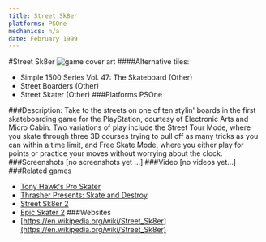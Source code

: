 ```yaml
---
title: Street Sk8er
platforms: PSOne
mechanics: n/a
date: February 1999
---
```

#Street Sk8er
![game cover art](//images.igdb.com/igdb/image/upload/t_cover_big/hugo5tvcyskld5bmloqf.jpg "Logo Title Text 1")
####Alternative tiles:
* Simple 1500 Series Vol. 47: The Skateboard (Other)
* Street Boarders (Other)
* Street Skater (Other)
###Platforms
PSOne

###Description:
Take to the streets on one of ten stylin' boards in the first skateboarding game for the PlayStation, courtesy of Electronic Arts and Micro Cabin. Two variations of play include the Street Tour Mode, where you skate through three 3D courses trying to pull off as many tricks as you can within a time limit, and Free Skate Mode, where you either play for points or practice your moves without worrying about the clock.
###Screenshots
[no screenshots yet ...]
###Video
[no videos yet...]
###Related games
* [Tony Hawk's Pro Skater](/games/tony-hawk-s-pro-skater-6692/)
* [Thrasher Presents: Skate and Destroy](/games/thrasher-presents-skate-and-destroy-44916/)
* [Street Sk8er 2](/games/street-sk8er-2-45033/)
* [Epic Skater 2](/games/epic-skater-2-71452/)
###Websites
* [https://en.wikipedia.org/wiki/Street_Sk8er](https://en.wikipedia.org/wiki/Street_Sk8er)
